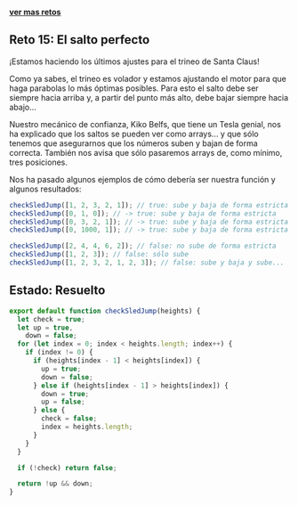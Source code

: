 [**ver mas retos**](../README.md)

## Reto 15: El salto perfecto

¡Estamos haciendo los últimos ajustes para el trineo de Santa Claus!

Como ya sabes, el trineo es volador y estamos ajustando el motor para que haga parabolas lo más óptimas posibles. Para esto el salto debe ser siempre hacia arriba y, a partir del punto más alto, debe bajar siempre hacia abajo...

Nuestro mecánico de confianza, Kiko Belfs, que tiene un Tesla genial, nos ha explicado que los saltos se pueden ver como arrays... y que sólo tenemos que asegurarnos que los números suben y bajan de forma correcta. También nos avisa que sólo pasaremos arrays de, como mínimo, tres posiciones.

Nos ha pasado algunos ejemplos de cómo debería ser nuestra función y algunos resultados:

```js
checkSledJump([1, 2, 3, 2, 1]); // true: sube y baja de forma estricta
checkSledJump([0, 1, 0]); // -> true: sube y baja de forma estricta
checkSledJump([0, 3, 2, 1]); // -> true: sube y baja de forma estricta
checkSledJump([0, 1000, 1]); // -> true: sube y baja de forma estricta

checkSledJump([2, 4, 4, 6, 2]); // false: no sube de forma estricta
checkSledJump([1, 2, 3]); // false: sólo sube
checkSledJump([1, 2, 3, 2, 1, 2, 3]); // false: sube y baja y sube... ¡no vale!
```

## Estado: Resuelto

```js
export default function checkSledJump(heights) {
  let check = true;
  let up = true,
    down = false;
  for (let index = 0; index < heights.length; index++) {
    if (index != 0) {
      if (heights[index - 1] < heights[index]) {
        up = true;
        down = false;
      } else if (heights[index - 1] > heights[index]) {
        down = true;
        up = false;
      } else {
        check = false;
        index = heights.length;
      }
    }
  }

  if (!check) return false;

  return !up && down;
}
```
